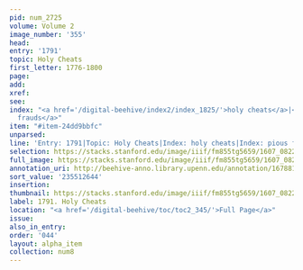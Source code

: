 ```yaml
---
pid: num_2725
volume: Volume 2
image_number: '355'
head:
entry: '1791'
topic: Holy Cheats
first_letter: 1776-1800
page:
add:
xref:
see:
index: "<a href='/digital-beehive/index2/index_1825/'>holy cheats</a>|<a href='/digital-beehive/index4/index_2968/'>pious
  frauds</a>"
item: "#item-24dd9bbfc"
unparsed:
line: 'Entry: 1791|Topic: Holy Cheats|Index: holy cheats|Index: pious frauds|#item-24dd9bbfc'
selection: https://stacks.stanford.edu/image/iiif/fm855tg5659/1607_0822/350,2644,2168,197/full/0/default.jpg
full_image: https://stacks.stanford.edu/image/iiif/fm855tg5659/1607_0822/full/full/0/default.jpg
annotation_uri: http://beehive-anno.library.upenn.edu/annotation/1678811577081
sort_value: '235512644'
insertion:
thumbnail: https://stacks.stanford.edu/image/iiif/fm855tg5659/1607_0822/350,2644,600,180/250,/0/default.jpg
label: 1791. Holy Cheats
location: "<a href='/digital-beehive/toc/toc2_345/'>Full Page</a>"
issue:
also_in_entry:
order: '044'
layout: alpha_item
collection: num8
---
```

